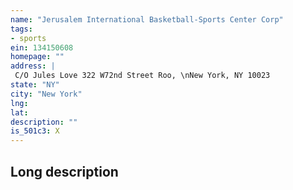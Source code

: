 ```yaml
---
name: "Jerusalem International Basketball-Sports Center Corp"
tags:
- sports
ein: 134150608
homepage: ""
address: |
 C/O Jules Love 322 W72nd Street Roo, \nNew York, NY 10023
state: "NY"
city: "New York"
lng: 
lat: 
description: ""
is_501c3: X
---
```


## Long description


